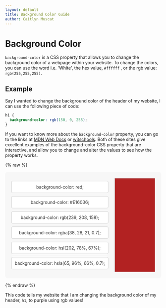 ```yaml
---
layout: default
title: Background Color Guide
author: Caitlyn Muscat
---
```


# Background Color

`background-color` is a CSS property that allows you to change the background color of a webpage within your website. To change the colors, you can use the word i.e. 'White', the hex value, `#ffffff` , or the rgb value: `rgb(255,255,255)`.

## Example

Say I wanted to change the background color of the header of my website, I can use the following piece of code:

```css
h1 {
  background-color: rgb(150, 0, 255);
}
```

If you want to know more about the `background-color` property, you can go to the links at [MDN Web Docs](https://developer.mozilla.org/en-US/docs/Web/CSS/background-color) or [w3schools](https://www.w3schools.com/cssref/pr_background-color.php). Both of these sites give excellent examples of the background-color CSS property that are interactive, and allow you to change and alter the values to see how the property works. 

{% raw %}

<div class="demo-container">
  <div class="controls">
    <div class="color-option" contenteditable="true">background-color: red;</div>
    <div class="color-option" contenteditable="true">background-color: #E16036;</div>
    <div class="color-option" contenteditable="true">background-color: rgb(239, 208, 158);</div>
    <div class="color-option" contenteditable="true">background-color: rgba(38, 28, 21, 0.7);</div>
    <div class="color-option" contenteditable="true">background-color: hsl(202, 78%, 67%);</div>
    <div class="color-option" contenteditable="true">background-color: hsla(65, 96%, 66%, 0.7);</div>
  </div>
  <div class="display-box" id="display-box"></div>
</div>

<style>
  .demo-container {
    display: flex;
    align-items: center;
    gap: 20px;
    background-color: #f7f7f7;
    padding: 20px;
    border-radius: 8px;
  }
  .controls {
    display: flex;
    flex-direction: column;
    gap: 10px;
  }
  .color-option {
    cursor: pointer;
    padding: 10px;
    border: 1px solid #ccc;
    border-radius: 4px;
    text-align: center;
    background-color: #fff;
    color: #333;
    transition: background-color 0.3s, color 0.3s;
  }
  .color-option:hover {
    background-color: #e0e0e0;
    color: #000;
  }

  .color-option:empty:before {
    content: "Edit color code";
    color: #aaa;
  }
  .display-box {
    flex: 1;
    height: 300px;
    border: 1px solid #ccc;
    background-color: #b22222;
    transition: background-color 0.5s ease;
  }
  .error{
    outline: 2px solid red;
  }
</style>

<script>
  document.addEventListener('DOMContentLoaded', () => {
    const colorOptions = document.querySelectorAll('.color-option');
    const displayBox = document.getElementById('display-box');

    colorOptions.forEach(option => {
      // Handle input event for editable divs
      option.addEventListener('input', () => {
        let newColor = option.textContent.trim();
        
        // Remove 'background-color' and trim the semicolon
        newColor = newColor.replace(/^background-color:\s*/i, '').replace(/;$/, '').trim();
        
        // Convert the color to RGB and check if it's valid
        const rgbColor = convertToRGB(newColor);

        if (isValidColor(rgbColor) || isValidColor(newColor)) {
          displayBox.style.backgroundColor = newColor;
            option.classList.remove("error")

        } else {
          displayBox.style.backgroundColor = 'transparent'; // Reset display box color
          option.classList.add("error")
        }
      });

      // Handle click event for color options
      option.addEventListener('click', () => {
        let newColor = option.textContent.trim();
        
        // Remove 'background-color' and trim the semicolon
        newColor = newColor.replace(/^background-color:\s*/i, '').replace(/;$/, '').trim();
        
        // Convert the color to RGB and check if it's valid
        const rgbColor = convertToRGB(newColor);
        
        if (isValidColor(rgbColor) || isValidColor(newColor)) {
          displayBox.style.backgroundColor = newColor;
            option.classList.remove("error")

        } else {
          displayBox.style.backgroundColor = 'transparent'; // Reset display box color
          option.classList.add("error")

        }
      });
    });

    function isValidColor(color) {
      const testDiv = document.createElement('div');
      testDiv.style.backgroundColor = color;
      return testDiv.style.backgroundColor === color;
    }

    // Function to convert Hex, HSL/HSLA to RGB
    function convertToRGB(color) {
      let rgb = null;
      
      // Check if the color is in hex format
      if (/^#[0-9A-Fa-f]{6}$|^#[0-9A-Fa-f]{3}$/.test(color)) {
        rgb = hexToRGB(color);
      }
      // Check if the color is in HSL or HSLA format
      else if (/^hsl\(\d+(\.\d+)?\s*,\s*\d+%?\s*,\s*\d+%?\)$/.test(color) || /^hsla\(\d+(\.\d+)?\s*,\s*\d+%?\s*,\s*\d+%?\s*,\s*(0|1|0?\.\d+)\)$/.test(color)) {
        rgb = hslToRGB(color);
      }
      // Check if the color is in RGB or RGBA format
      else if (/^rgb\(\d{1,3},\s*\d{1,3},\s*\d{1,3}\)$/.test(color) || /^rgba\(\d{1,3},\s*\d{1,3},\s*\d{1,3},\s*(0|1|0?\.\d+)\)$/.test(color)) {
        rgb = color;
      }

      return rgb;
    }

    // Function to convert Hex to RGB
    function hexToRGB(hex) {
      let r = 0, g = 0, b = 0;
      if (hex.length === 4) {
        r = parseInt(hex[1] + hex[1], 16);
        g = parseInt(hex[2] + hex[2], 16);
        b = parseInt(hex[3] + hex[3], 16);
      } else if (hex.length === 7) {
        r = parseInt(hex[1] + hex[2], 16);
        g = parseInt(hex[3] + hex[4], 16);
        b = parseInt(hex[5] + hex[6], 16);
      }
      return `rgb(${r}, ${g}, ${b})`;
    }

    // Function to convert HSL/HSLA to RGB
    function hslToRGB(hsl) {
      let [h, s, l, a] = hsl.replace(/[a-zA-Z()]/g, '').split(',').map(val => val.trim());
      h = parseInt(h);
      s = parseInt(s) / 100;
      l = parseInt(l) / 100;
      a = a ? parseFloat(a) : 1;

      let c = (1 - Math.abs(2 * l - 1)) * s;
      let x = c * (1 - Math.abs(((h / 60) % 2) - 1));
      let m = l - c / 2;
      let r, g, b;

      if (h >= 0 && h < 60) {
        r = c;
        g = x;
        b = 0;
      } else if (h >= 60 && h < 120) {
        r = x;
        g = c;
        b = 0;
      } else if (h >= 120 && h < 180) {
        r = 0;
        g = c;
        b = x;
      } else if (h >= 180 && h < 240) {
        r = 0;
        g = x;
        b = c;
      } else if (h >= 240 && h < 300) {
        r = x;
        g = 0;
        b = c;
      } else {
        r = c;
        g = 0;
        b = x;
      }

      r = Math.round((r + m) * 255);
      g = Math.round((g + m) * 255);
      b = Math.round((b + m) * 255);

      return `rgb(${r}, ${g}, ${b})`;
    }
  });
</script>

{% endraw %}


This code tells my website that I am changing the background color of my header, `h1`, to purple using rgb values!
